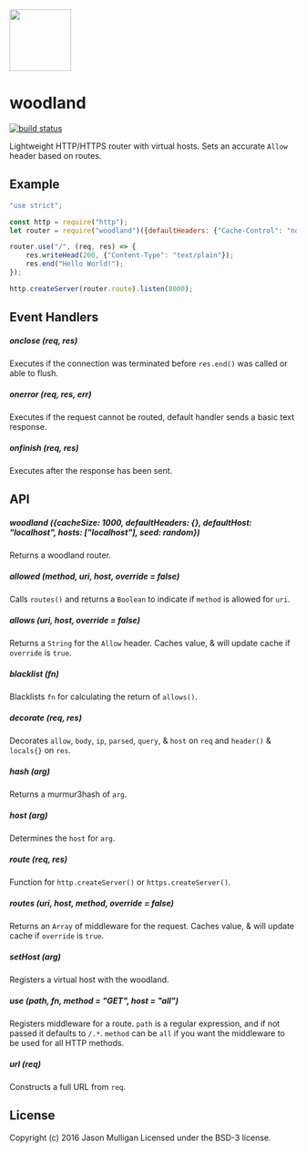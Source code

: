 <img src="https://avoidwork.github.io/woodland/logo.svg" width="108" />

# woodland

[![build status](https://secure.travis-ci.org/avoidwork/woodland.svg)](http://travis-ci.org/avoidwork/woodland)

Lightweight HTTP/HTTPS router with virtual hosts. Sets an accurate `Allow` header based on routes.

## Example

```javascript
"use strict";

const http = require("http");
let router = require("woodland")({defaultHeaders: {"Cache-Control": "no-cache"}});

router.use("/", (req, res) => {
	res.writeHead(200, {"Content-Type": "text/plain"});
	res.end("Hello World!");
});

http.createServer(router.route).listen(8000);
```

## Event Handlers
##### onclose (req, res)
Executes if the connection was terminated before `res.end()` was called or able to flush.

##### onerror (req, res, err)
Executes if the request cannot be routed, default handler sends a basic text response.

##### onfinish (req, res)
Executes after the response has been sent.

## API

##### woodland ({cacheSize: 1000, defaultHeaders: {}, defaultHost: "localhost", hosts: ["localhost"], seed: random})
Returns a woodland router.

##### allowed (method, uri, host, override = false)
Calls `routes()` and returns a `Boolean` to indicate if `method` is allowed for `uri`.

##### allows (uri, host, override = false)
Returns a `String` for the `Allow` header. Caches value, & will update cache if `override` is `true`.

##### blacklist (fn)
Blacklists `fn` for calculating the return of `allows()`.

##### decorate (req, res)
Decorates `allow`, `body`, `ip`, `parsed`, `query`, & `host` on `req` and `header()` & `locals{}` on `res`.

##### hash (arg)
Returns a murmur3hash of `arg`.

##### host (arg)
Determines the `host` for `arg`.

##### route (req, res)
Function for `http.createServer()` or `https.createServer()`.

##### routes (uri, host, method, override = false)
Returns an `Array` of middleware for the request. Caches value, & will update cache if `override` is `true`.

##### setHost (arg)
Registers a virtual host with the woodland.

##### use (path, fn, method = "GET", host = "all")
Registers middleware for a route. `path` is a regular expression, and if not passed it defaults to `/.*`. `method` can be `all` if you want the middleware to be used for all HTTP methods.

##### url (req)
Constructs a full URL from `req`.

## License
Copyright (c) 2016 Jason Mulligan
Licensed under the BSD-3 license.
